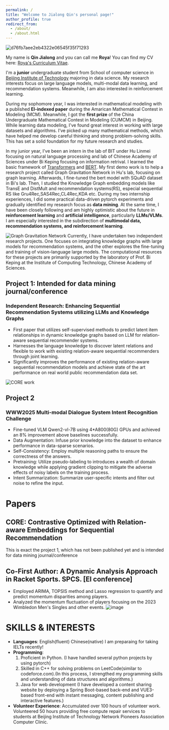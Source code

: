 ```yaml
---
permalink: /
title: "Welcome to Jialong Qin's personal page!"
author_profile: true
redirect_from: 
  - /about/
  - /about.html
---
```

![d76fb7aee2eb4322e06545f35f71293](https://github.com/user-attachments/assets/9f0c961c-1781-4780-b067-49c8fed55e86)

My name is **Qin Jialong** and you can call me **Roya**! You can find my CV here: [Roya's Curriculum Vitae](../assets/Curriculum_Vitae.pdf).

I'm a **junior** undergraduate student from School of computer science in [Beijing Institute of Technology](https://bit.edu.cn/) majoring in data science. My research interests focus on large language models, multi-modal data learning, and recommendation systems. Meanwhile, I am also interested in reinforcement learning.

During my sophomore year, I was interested in mathematical modeling with a published **EI-indexed paper** during the Amarican Mathematical Contest in Modeling (MCM). Meanwhile, I got the **first prize** of the China Undergraduate Mathematical Contest in Modeling (CUMCM) in Beijing. While learning data modeling, I’ve found great interest in working with large datasets and algorithms. I’ve picked up many mathematical methods, which have helped me develop careful thinking and strong problem-solving skills. This has set a solid foundation for my future research and studies.

In my junior year, I've been an intern in the lab of BIT under Hu Linmei focusing on natural language processing and lab of Chinese Academy of Sciences under Bi Keping focusing on information retrival. I learned the basic framework of [Transformers](https://arxiv.org/abs/1706.03762) and [BERT](https://arxiv.org/abs/1810.04805). My first demo work is to help a research project called Graph Gravitation Network in Hu's lab, focusing on graph learning. Afterwards, I fine-tuned the  bert model with SQuAD dataset in Bi's lab. Then, I studied the Knowledge Graph embedding models like TransE and DistMult and recommendation systems(RS), especial sequential RS like Gru4Rec,SAS4Rec,CL4Rec,KDA etc. During my two internship experiences, I did some practical data-driven pytorch experiments and gradually identified my research focus as **data mining**. At the same time, I have been closely following and am highly optimistic about the future in **reinforcement learning** and **artificial intelligence**, particularly **LLMs/VLMs**. I am especially interested in the subdirection of **multimodal data, recommendation systems, and reinforcement learning**.

![Graph Gravitation Network](https://github.com/user-attachments/assets/83b5259d-1a90-4d6c-ad31-9c2cd4d735d3)
Currently, I have undertaken two independent research projects. One focuses on integrating knowledge graphs with large models for recommendation systems, and the other explores the fine-tuning and training of vision-language large models. The computational resources for these projects are primarily supported by the laboratory of Prof. Bi Keping at the Institute of Computing Technology, Chinese Academy of Sciences.

## Project 1: Intended for data mining journal/conference
### Independent Research: Enhancing Sequential Recommendation Systems utilizing LLMs and Knowledge Graphs  
- First paper that utilizes self-supervised methods to predict latent item relationships in dynamic knowledge graphs based on LLM for relation-aware sequential recommender systems.  
- Harnesses the language knowledge to discover latent relations and flexible to work with existing relation-aware sequential recommenders through joint learning.  
- Significantly improves the performance of existing relation-aware sequential recommendation models and achieve state of the art performance on real world public recommendation data set.

![CORE work](https://github.com/user-attachments/assets/b283ac09-a1b7-47c2-a293-fd4a73ad99c2)
## Project 2
### WWW2025 Multi-modal Dialogue System Intent Recognition Challenge
- Fine-tuned VLM Qwen2-vl-7B using 4*A800(80G) GPUs and achieved an 8% improvement above baselines successfully.  
- Data Augmentation: Infuse prior knowledge into the dataset to enhance performance in data-sparse scenarios.  
- Self-Consistency: Employ multiple reasoning paths to ensure the correctness of the answers.  
- Pretraining: Utilize pseudo-labeling to introduces a wealth of domain knowledge while applying gradient clipping to mitigate the adverse effects of noisy labels on the training process.  
- Intent Summarization: Summarize user-specific intents and filter out noise to refine the input.

# Papers

## CORE: Contrastive Optimized with Relation-aware Embeddings for Sequential Recommendation
This is exact the project 1, which has not been published yet and is intended for data mining journal/conference

## Co-First Author: A Dynamic Analysis Approach in Racket Sports. SPCS. [EI conference]  
- Employed ARIMA, TOPSIS method and Lasso regression to quantify and predict momentum disparities among players.  
- Analyzed the momentum fluctuation of players focusing on the 2023 Wimbledon Men's Singles and other events.
![image](https://github.com/user-attachments/assets/add2453d-689c-4812-822b-4a053c25ced7)

# SKILLS & INTERESTS

- **Languages**: English(fluent) Chinese(native) I am preparaing for taking IELTs recently!
- **Programming**:
  1. Proficient in Python. (I have handled several python projects by using pytorch)
  2. Skilled in C++ for solving problems on LeetCode(similar to codeforce.com).(In this process, I strengthed my programming skills and understanding of data structures and algorithms.)
  3. Java for web development (I have developed a content sharing website by deploying a Spring Boot-based back-end and VUE3-based front-end with instant messaging, content publishing and interactive features.)
- **Volunteer Experience**: Accumulated over 100 hours of volunteer work. Volunteered 50 hours providing free compute repair services to students at Beijing Institute of Technology Network Pioneers Association Computer Clinic.
